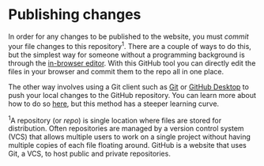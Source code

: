 # Publishing changes

In order for any changes to be published to the website, you must *commit* your file changes to this repository<sup>1</sup>. There are a couple of ways to do this, but the simplest way for someone without a programming background is through the [in-browser editor](https://help.github.com/en/articles/editing-files-in-your-repository). With this GitHub tool you can directly edit the files in your browser and commit them to the repo all in one place.

The other way involves using a Git client such as [Git](https://git-scm.com/) or [GitHub Desktop](https://help.github.com/en/desktop) to push your local changes to the GitHub repository. You can learn more about how to do so [here](https://help.github.com/en/articles/set-up-git), but this method has a steeper learning curve.

<sup>1</sup>A repository (or *repo*) is single location where files are stored for distribution. Often repositories are managed by a version control system (VCS) that allows multiple users to work on a single project without having multiple copies of each file floating around. GitHub is a website that uses Git, a VCS, to host public and private repositories.